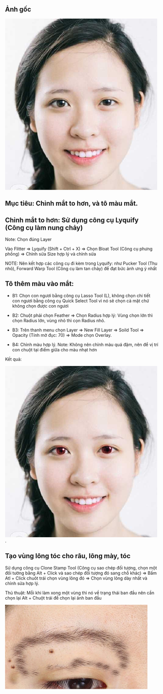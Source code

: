 ## Ảnh gốc 

![](/image/Bai8_mat.jpg)

## Mục tiêu: Chỉnh mắt to hơn, và tô màu mắt. 

## Chỉnh mắt to hơn: Sử dụng công cụ Lyquify (Công cụ làm nung chảy)

Note: Chọn đúng Layer

Vào Flitter => Lyquify (Shift + Ctrl + X) => Chọn Bloat Tool (Công cụ phưng phồng) => Chỉnh sửa Size hợp lý và chỉnh sửa

NOTE: Nên kết hợp các công cụ đi kèm trong Lyquify: như Pucker Tool (Thu nhỏ), Forward Warp Tool (Công cụ làm tan chảy) để đạt bức ảnh ưng ý nhất

## Tô thêm màu vào mắt: 

- B1: Chọn con ngươi bằng công cụ Lasso Tool (L), không chọn chi tiết con ngươi bằng công cụ Quick Select Tool vì nó sẽ chọn cả mặt chứ không chọn được con ngươi

- B2: Chuột phải chọn Feather => Chọn Radius hợp lý: Vùng chọn lớn thì chọn Radius lớn, vùng nhỏ thì cọn Radius nhỏ. 

- B3: Trên thanh menu chọn Layer => New Fill Layer => Soild Tool => Opacity (Tính mờ đục: 70) => Mode chọn Overlay. 

- B4: Chỉnh màu hợp lý. Note: Không nên chỉnh màu quá đậm, nên để vị trí con chuột tại điểm giữa cho màu nhạt hơn

Kết quả: 

![](/image/bai8_mat.png). 

## Tạo vùng lông tóc cho râu, lông mày, tóc

Sử dụng công cụ Clone Stamp Tool (Công cụ sao chép đối tượng, chọn một đối tường bằng Alt + Click và sao chép đối tượng đó sang chỗ khác) => Bấm Atl + Click chuôt trái chọn vùng lông đó => Chọn vùng lông dày nhất và chỉnh sửa hợp lý.

Thủ thuật: Mỗi khi làm xong một vùng thì nó về trạng thái ban đầu nên cần chọn lại Alt + Chuột trái đề chọn lại ảnh ban đầu

![](/image/Bai8_longmay.jpg)
